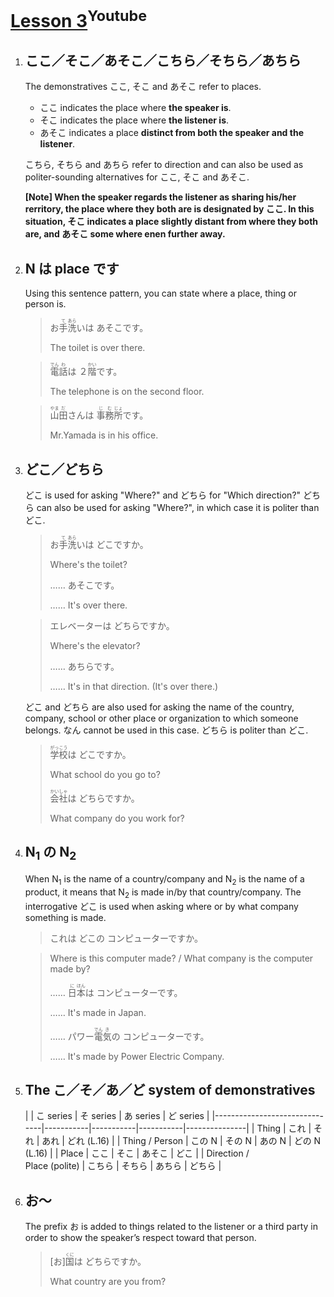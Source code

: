 # [Lesson 3](https://www.youtube.com/watch?v=CVFL1QHVQ0w)<sup>Youtube</sup>

1. ## ここ／そこ／あそこ／こちら／そちら／あちら

	The demonstratives ここ, そこ and あそこ refer to places.

	- ここ indicates the place where **the speaker is**.
	- そこ indicates the place where **the listener is**.
	- あそこ indicates a place **distinct from both the speaker and the listener**.

	こちら, そちら and あちら refer to direction and can also be used as politer-sounding alternatives for ここ, そこ and あそこ.

	**[Note] When the speaker regards the listener as sharing his/her rerritory, the place where they both are is designated by ここ. In this situation, そこ indicates a place slightly distant from where they both are, and あそこ some where enen further away.**

2. ## N は place です

	Using this sentence pattern, you can state where a place, thing or person is.

	>お<ruby>手<rp>（</rp><rt>て</rt><rp>）</rp>洗<rp>（</rp><rt>あら</rt><rp>）</rp></ruby>いは あそこです。
	>
	>The toilet is over there.

	><ruby>電<rp>（</rp><rt>でん</rt><rp>）</rp>話<rp>（</rp><rt>わ</rt><rp>）</rp></ruby>は ２<ruby>階<rp>（</rp><rt>かい</rt><rp>）</rp></ruby>です。
	>
	>The telephone is on the second floor.

	><ruby>山<rp>（</rp><rt>やま</rt><rp>）</rp>田<rp>（</rp><rt>だ</rt><rp>）</rp></ruby>さんは <ruby>事<rp>（</rp><rt>じ</rt><rp>）</rp>務<rp>（</rp><rt>む</rt><rp>）</rp>所<rp>（</rp><rt>じょ</rt><rp>）</rp></ruby>です。
	>
	>Mr.Yamada is in his office.

3. ## どこ／どちら

	どこ is used for asking "Where?" and どちら for "Which direction?" どちら can also be used for asking "Where?", in which case it is politer than どこ.

	>お<ruby>手<rp>（</rp><rt>て</rt><rp>）</rp>洗<rp>（</rp><rt>あら</rt><rp>）</rp></ruby>いは どこですか。
	>
	>Where's the toilet?
	>
	>…… あそこです。
	>
	>…… It's over there.

	>エレベーターは どちらですか。
	>
	>Where's the elevator?
	>
	>…… あちらです。
	>
	>…… It's in that direction. (It's over there.)

	どこ and どちら are also used for asking the name of the country, company, school or other place or organization to which someone belongs. なん cannot be used in this case. どちら is politer than どこ.

	><ruby>学校<rp>（</rp><rt>がっこう</rt><rp>）</rp></ruby>は どこですか。
	>
	>What school do you go to?
	>
	><ruby>会社<rp>（</rp><rt>かいしゃ</rt><rp>）</rp></ruby>は どちらですか。
	>
	>What company do you work for?

4. ## N<sub>1</sub> の N<sub>2</sub>

	When N<sub>1</sub> is the name of a country/company and N<sub>2</sub> is the name of a product, it means that N<sub>2</sub> is made in/by that country/company. The interrogative どこ is used when asking where or by what company something is made.

	>これは どこの コンピューターですか。

	>Where is this computer made? / What company is the computer made by?
	>
	>…… <ruby>日<rp>（</rp><rt>に</rt><rp>）</rp>本<rp>（</rp><rt>ほん</rt><rp>）</rp></ruby>は コンピューターです。
	>
	>…… It's made in Japan.
	>
	>…… パワー<ruby>電<rp>（</rp><rt>でん</rt><rp>）</rp>気<rp>（</rp><rt>き</rt><rp>）</rp></ruby>の コンピューターです。
	>
	>…… It's made by Power Electric Company.

5. ## The こ／そ／あ／ど system of demonstratives

	|                               | こ series | そ series | あ series | ど series     |
|-------------------------------|-----------|-----------|-----------|---------------|
| Thing                         | これ      | それ      | あれ      | どれ (L.16)   |
| Thing / Person                | この N    | その N    | あの N    | どの N (L.16) |
| Place                         | ここ      | そこ      | あそこ    | どこ          |
| Direction /<br>Place (polite) | こちら    | そちら    | あちら    | どちら        |

6. ## お～

	The prefix お is added to things related to the listener or a third party in order to show the speaker’s respect toward that person.

	>[お]<ruby>国<rp>（</rp><rt>くに</rt><rp>）</rp></ruby>は どちらですか。
	>
	>What country are you from?
